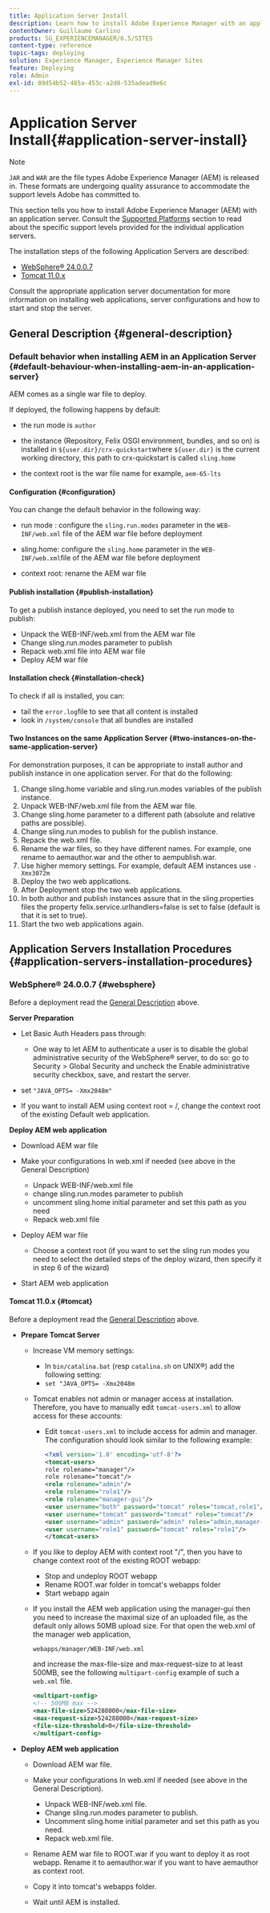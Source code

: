 ```yaml
---
title: Application Server Install
description: Learn how to install Adobe Experience Manager with an application server.
contentOwner: Guillaume Carlino
products: SG_EXPERIENCEMANAGER/6.5/SITES
content-type: reference
topic-tags: deploying
solution: Experience Manager, Experience Manager Sites
feature: Deploying
role: Admin
exl-id: 09d54b52-485a-453c-a2d0-535adead9e6c
---
```

# Application Server Install{#application-server-install}

>[!NOTE]
>
>`JAR` and `WAR` are the file types Adobe Experience Manager (AEM) is released in. These formats are undergoing quality assurance to accommodate the support levels Adobe has committed to.
>

This section tells you how to install Adobe Experience Manager (AEM) with an application server. Consult the [Supported Platforms](/help/sites-deploying/technical-requirements.md#servlet-engines-application-servers) section to read about the specific support levels provided for the individual application servers.

The installation steps of the following Application Servers are described:

* [WebSphere&reg; 24.0.0.7](#websphere)
* [Tomcat 11.0.x](#tomcat)

Consult the appropriate application server documentation for more information on installing web applications, server configurations and how to start and stop the server.

<!-- >[!NOTE]
>
>If you are using Dynamic Media in a WAR deployment, see [Dynamic Media documentation](/help/assets/config-dynamic.md#enabling-dynamic-media). -->

## General Description {#general-description}

### Default behavior when installing AEM in an Application Server {#default-behaviour-when-installing-aem-in-an-application-server}

AEM comes as a single war file to deploy.

If deployed, the following happens by default:

* the run mode is `author`
* the instance (Repository, Felix OSGI environment, bundles, and so on) is installed in `${user.dir}/crx-quickstart`where `${user.dir}` is the current working directory, this path to crx-quickstart is called `sling.home`

* the context root is the war file name for example,  `aem-65-lts`

#### Configuration {#configuration}

You can change the default behavior in the following way:

* run mode : configure the `sling.run.modes` parameter in the `WEB-INF/web.xml` file of the AEM war file before deployment

* sling.home: configure the `sling.home` parameter in the `WEB-INF/web.xml`file of the AEM war file before deployment

* context root: rename the AEM war file

#### Publish installation {#publish-installation}

To get a publish instance deployed, you need to set the run mode to publish:

* Unpack the WEB-INF/web.xml from the AEM war file
* Change sling.run.modes parameter to publish
* Repack web.xml file into AEM war file
* Deploy AEM war file

#### Installation check {#installation-check}

To check if all is installed, you can:

* tail the `error.log`file to see that all content is installed
* look in `/system/console` that all bundles are installed

#### Two Instances on the same Application Server {#two-instances-on-the-same-application-server}

For demonstration purposes, it can be appropriate to install author and publish instance in one application server. For that do the following:

1. Change sling.home variable and sling.run.modes variables of the publish instance.
1. Unpack WEB-INF/web.xml file from the AEM war file.
1. Change sling.home parameter to a different path (absolute and relative paths are possible).
1. Change sling.run.modes to publish for the publish instance.
1. Repack the web.xml file.
1. Rename the war files, so they have different names. For example, one rename to aemauthor.war and the other to aempublish.war.
1. Use higher memory settings. For example, default AEM instances use `-Xmx3072m`
1. Deploy the two web applications.
1. After Deployment stop the two web applications.
1. In both author and publish instances assure that in the sling.properties files the property felix.service.urlhandlers=false is set to false (default is that it is set to true).
1. Start the two web applications again.

## Application Servers Installation Procedures {#application-servers-installation-procedures}

### WebSphere&reg; 24.0.0.7 {#websphere}

Before a deployment read the [General Description](#general-description) above.

**Server Preparation**

* Let Basic Auth Headers pass through:

  * One way to let AEM to authenticate a user is to disable the global administrative security of the WebSphere&reg; server, to do so: go to Security > Global Security and uncheck the Enable administrative security checkbox, save, and restart the server.

* set `"JAVA_OPTS= -Xmx2048m"`
* If you want to install AEM using context root = /, change the context root of the existing Default web application.

**Deploy AEM web application**

* Download AEM war file
* Make your configurations In web.xml if needed (see above in the General Description)

  * Unpack WEB-INF/web.xml file
  * change sling.run.modes parameter to publish
  * uncomment sling.home initial parameter and set this path as you need
  * Repack web.xml file

* Deploy AEM war file

  * Choose a context root (if you want to set the sling run modes you need to select the detailed steps of the deploy wizard, then specify it in step 6 of the wizard)

* Start AEM web application

#### Tomcat 11.0.x {#tomcat}

Before a deployment read the [General Description](#general-description) above.

* **Prepare Tomcat Server**

  * Increase VM memory settings:

    * In `bin/catalina.bat` (resp `catalina.sh` on UNIX&reg;) add the following setting:
    * `set "JAVA_OPTS= -Xmx2048m`

  * Tomcat enables not admin or manager access at installation. Therefore, you have to manually edit `tomcat-users.xml` to allow access for these accounts:

    * Edit `tomcat-users.xml` to include access for admin and manager. The configuration should look similar to the following example:

      ```xml
      <?xml version='1.0' encoding='utf-8'?>
      <tomcat-users>
      role rolename="manager"/>
      role rolename="tomcat"/>
      <role rolename="admin"/>
      <role rolename="role1"/>
      <role rolename="manager-gui"/>
      <user username="both" password="tomcat" roles="tomcat,role1"/>
      <user username="tomcat" password="tomcat" roles="tomcat"/>
      <user username="admin" password="admin" roles="admin,manager-gui"/>
      <user username="role1" password="tomcat" roles="role1"/>
      </tomcat-users>
      ```

  * If you like to deploy AEM with context root "/", then you have to change context root of the existing ROOT webapp:

    * Stop and undeploy ROOT webapp
    * Rename ROOT.war folder in tomcat's webapps folder
    * Start webapp again

  * If you install the AEM web application using the manager-gui then you need to increase the maximal size of an uploaded file, as the default only allows 50MB upload size. For that open the web.xml of the manager web application,

      `webapps/manager/WEB-INF/web.xml`

      and increase the max-file-size and max-request-size to at least 500MB, see the following `multipart-config` example of such a `web.xml` file.

      ```xml
      <multipart-config>
      <!-- 500MB max -->
      <max-file-size>524288000</max-file-size>
      <max-request-size>524288000</max-request-size>
      <file-size-threshold>0</file-size-threshold>
      </multipart-config>
      ```

* **Deploy AEM web application**

  * Download AEM war file.
  * Make your configurations In web.xml if needed (see above in the General Description).

    * Unpack WEB-INF/web.xml file.
    * Change sling.run.modes parameter to publish.
    * Uncomment sling.home initial parameter and set this path as you need.
    * Repack web.xml file.

  * Rename AEM war file to ROOT.war if you want to deploy it as root webapp. Rename it to aemauthor.war if you want to have aemauthor as context root.
  * Copy it into tomcat's webapps folder.
  * Wait until AEM is installed.
